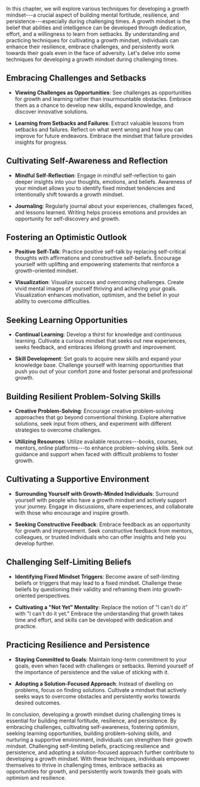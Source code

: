 
In this chapter, we will explore various techniques for developing a growth mindset---a crucial aspect of building mental fortitude, resilience, and persistence---especially during challenging times. A growth mindset is the belief that abilities and intelligence can be developed through dedication, effort, and a willingness to learn from setbacks. By understanding and practicing techniques for cultivating a growth mindset, individuals can enhance their resilience, embrace challenges, and persistently work towards their goals even in the face of adversity. Let's delve into some techniques for developing a growth mindset during challenging times.

Embracing Challenges and Setbacks
---------------------------------

* **Viewing Challenges as Opportunities**: See challenges as opportunities for growth and learning rather than insurmountable obstacles. Embrace them as a chance to develop new skills, expand knowledge, and discover innovative solutions.

* **Learning from Setbacks and Failures**: Extract valuable lessons from setbacks and failures. Reflect on what went wrong and how you can improve for future endeavors. Embrace the mindset that failure provides insights for progress.

Cultivating Self-Awareness and Reflection
-----------------------------------------

* **Mindful Self-Reflection**: Engage in mindful self-reflection to gain deeper insights into your thoughts, emotions, and beliefs. Awareness of your mindset allows you to identify fixed mindset tendencies and intentionally shift towards a growth mindset.

* **Journaling**: Regularly journal about your experiences, challenges faced, and lessons learned. Writing helps process emotions and provides an opportunity for self-discovery and growth.

Fostering an Optimistic Outlook
-------------------------------

* **Positive Self-Talk**: Practice positive self-talk by replacing self-critical thoughts with affirmations and constructive self-beliefs. Encourage yourself with uplifting and empowering statements that reinforce a growth-oriented mindset.

* **Visualization**: Visualize success and overcoming challenges. Create vivid mental images of yourself thriving and achieving your goals. Visualization enhances motivation, optimism, and the belief in your ability to overcome difficulties.

Seeking Learning Opportunities
------------------------------

* **Continual Learning**: Develop a thirst for knowledge and continuous learning. Cultivate a curious mindset that seeks out new experiences, seeks feedback, and embraces lifelong growth and improvement.

* **Skill Development**: Set goals to acquire new skills and expand your knowledge base. Challenge yourself with learning opportunities that push you out of your comfort zone and foster personal and professional growth.

Building Resilient Problem-Solving Skills
-----------------------------------------

* **Creative Problem-Solving**: Encourage creative problem-solving approaches that go beyond conventional thinking. Explore alternative solutions, seek input from others, and experiment with different strategies to overcome challenges.

* **Utilizing Resources**: Utilize available resources---books, courses, mentors, online platforms---to enhance problem-solving skills. Seek out guidance and support when faced with difficult problems to foster growth.

Cultivating a Supportive Environment
------------------------------------

* **Surrounding Yourself with Growth-Minded Individuals**: Surround yourself with people who have a growth mindset and actively support your journey. Engage in discussions, share experiences, and collaborate with those who encourage and inspire growth.

* **Seeking Constructive Feedback**: Embrace feedback as an opportunity for growth and improvement. Seek constructive feedback from mentors, colleagues, or trusted individuals who can offer insights and help you develop further.

Challenging Self-Limiting Beliefs
---------------------------------

* **Identifying Fixed Mindset Triggers**: Become aware of self-limiting beliefs or triggers that may lead to a fixed mindset. Challenge these beliefs by questioning their validity and reframing them into growth-oriented perspectives.

* **Cultivating a "Not Yet" Mentality**: Replace the notion of "I can't do it" with "I can't do it yet." Embrace the understanding that growth takes time and effort, and skills can be developed with dedication and practice.

Practicing Resilience and Persistence
-------------------------------------

* **Staying Committed to Goals**: Maintain long-term commitment to your goals, even when faced with challenges or setbacks. Remind yourself of the importance of persistence and the value of sticking with it.

* **Adopting a Solution-Focused Approach**: Instead of dwelling on problems, focus on finding solutions. Cultivate a mindset that actively seeks ways to overcome obstacles and persistently works towards desired outcomes.

In conclusion, developing a growth mindset during challenging times is essential for building mental fortitude, resilience, and persistence. By embracing challenges, cultivating self-awareness, fostering optimism, seeking learning opportunities, building problem-solving skills, and nurturing a supportive environment, individuals can strengthen their growth mindset. Challenging self-limiting beliefs, practicing resilience and persistence, and adopting a solution-focused approach further contribute to developing a growth mindset. With these techniques, individuals empower themselves to thrive in challenging times, embrace setbacks as opportunities for growth, and persistently work towards their goals with optimism and resilience.
